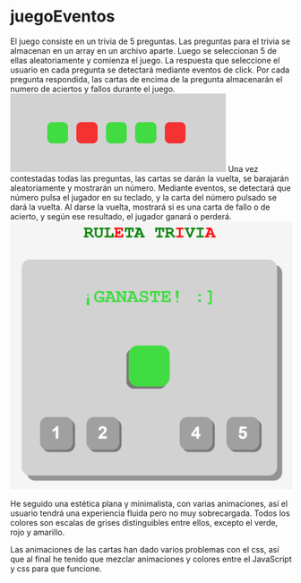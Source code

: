# juegoEventos
El juego consiste en un trivia de 5 preguntas.
Las preguntas para el trivia se almacenan en un array en un archivo aparte. Luego se seleccionan 5 de ellas aleatoriamente y comienza el juego.
La respuesta que seleccione el usuario en cada pregunta se detectará mediante eventos de click. 
Por cada pregunta respondida, las cartas de encima de la pregunta almacenarán el numero de aciertos y fallos durante el juego.
![alt text](capturas/cartas.png)
Una vez contestadas todas las preguntas, las cartas se darán la vuelta, se barajarán aleatoriamente y mostrarán un número. Mediante eventos, se detectará que número pulsa el jugador en su teclado, y la carta del número pulsado se dará la vuelta. Al darse la vuelta, mostrará si es una carta de fallo o de acierto, y según ese resultado, el jugador ganará o perderá.
![alt text](capturas/resultado.png)

He seguido una estética plana y minimalista, con varias animaciones, así el usuario tendrá una experiencia fluida pero no muy sobrecargada.
Todos los colores son escalas de grises distinguibles entre ellos, excepto el verde, rojo y amarillo.

Las animaciones de las cartas han dado varios problemas con el css, así que al final he tenido que mezclar animaciones y colores entre el JavaScript y css para que funcione.